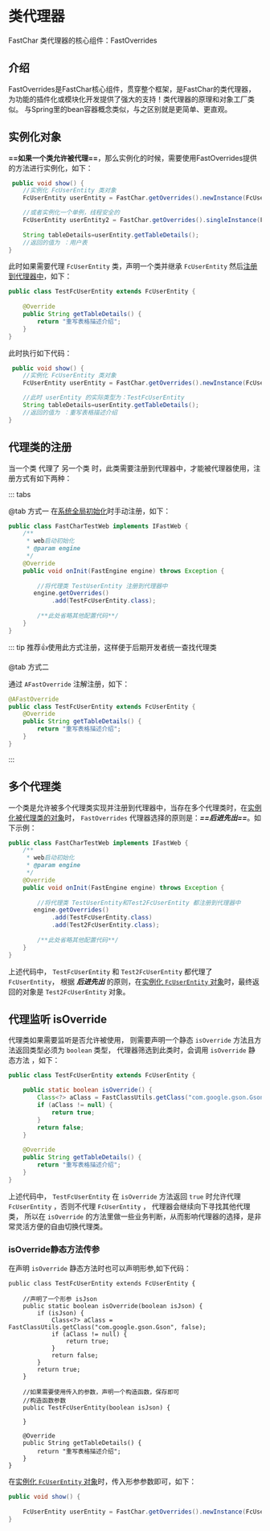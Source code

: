 # 类代理器
FastChar 类代理器的核心组件：FastOverrides

## 介绍
FastOverrides是FastChar核心组件，贯穿整个框架，是FastChar的类代理器，为功能的插件化或模块化开发提供了强大的支持！类代理器的原理和对象工厂类似。
与Spring里的bean容器概念类似，与之区别就是更简单、更直观。

## 实例化对象
**==如果一个类允许被代理==**，那么实例化的时候，需要使用FastOverrides提供的方法进行实例化，如下：

```java
 public void show() {
    //实例化 FcUserEntity 类对象
    FcUserEntity userEntity = FastChar.getOverrides().newInstance(FcUserEntity.class);

    //或者实例化一个单例，线程安全的
    FcUserEntity userEntity2 = FastChar.getOverrides().singleInstance(FcUserEntity.class);
    
    String tableDetails=userEntity.getTableDetails();  
    //返回的值为 ：用户表  
}
```

此时如果需要代理 `FcUserEntity` 类，声明一个类并继承 `FcUserEntity` 然后[注册到代理器中](overrider-info.md#代理类的注册)，如下：

```java
public class TestFcUserEntity extends FcUserEntity {
 
    @Override
    public String getTableDetails() {
        return "重写表格描述介绍";
    }
}
```

此时执行如下代码：

```java
 public void show() {
    //实例化 FcUserEntity 类对象
    FcUserEntity userEntity = FastChar.getOverrides().newInstance(FcUserEntity.class);

    //此时 userEntity 的实际类型为：TestFcUserEntity
    String tableDetails=userEntity.getTableDetails();  
    //返回的值为 ：重写表格描述介绍  
}
```

## 代理类的注册

当一个类 代理了 另一个类 时，此类需要注册到代理器中，才能被代理器使用，注册方式有如下两种：


::: tabs

@tab 方式一
在[系统全局初始化](system-init.md)时手动注册，如下：

```java
public class FastCharTestWeb implements IFastWeb {
    /**
     * web启动初始化
     * @param engine
     */
    @Override
    public void onInit(FastEngine engine) throws Exception {
        
        //将代理类 TestUserEntity 注册到代理器中
       engine.getOverrides()
            .add(TestFcUserEntity.class);
        
        /**此处省略其他配置代码**/
    }
}
```

::: tip
推荐:thumbsup:使用此方式注册，这样便于后期开发者统一查找代理类

@tab 方式二

通过 `AFastOverride` 注解注册，如下：

```java
@AFastOverride
public class TestFcUserEntity extends FcUserEntity {
    @Override
    public String getTableDetails() {
        return "重写表格描述介绍";
    }
}
```
:::


## 多个代理类

一个类是允许被多个代理类实现并注册到代理器中，当存在多个代理类时，在[实例化被代理类的对象](overrider-info.md#实例化对象)时，
 `FastOverrides` 代理器选择的原则是：**_==后进先出==_**。如下示例：

```java
public class FastCharTestWeb implements IFastWeb {
    /**
     * web启动初始化
     * @param engine
     */
    @Override
    public void onInit(FastEngine engine) throws Exception {
        
        //将代理类 TestUserEntity和Test2FcUserEntity 都注册到代理器中
       engine.getOverrides()
            .add(TestFcUserEntity.class)
            .add(Test2FcUserEntity.class);
        
        /**此处省略其他配置代码**/
    }
}
```
上述代码中， `TestFcUserEntity` 和 `Test2FcUserEntity` 都代理了 `FcUserEntity`，
根据 **_后进先出_** 的原则，在[实例化 `FcUserEntity` 对象](overrider-info.md#实例化对象)时，最终返回的对象是 `Test2FcUserEntity` 对象。


## 代理监听 isOverride
代理类如果需要监听是否允许被使用，
则需要声明一个静态 `isOverride` 方法且方法返回类型必须为 `boolean` 类型，
代理器筛选到此类时，会调用 `isOverride` 静态方法 ，如下：

```java
public class TestFcUserEntity extends FcUserEntity {

    public static boolean isOverride() {
        Class<?> aClass = FastClassUtils.getClass("com.google.gson.Gson", false);
        if (aClass != null) {
            return true;
        }
        return false;
    }
    
    @Override
    public String getTableDetails() {
        return "重写表格描述介绍";
    }
}
```
上述代码中， `TestFcUserEntity` 在 `isOverride` 方法返回 `true` 时允许代理 `FcUserEntity` ，否则不代理 `FcUserEntity` ，
代理器会继续向下寻找其他代理类，
所以在 `isOverride` 的方法里做一些业务判断，从而影响代理器的选择，是非常灵活方便的自由切换代理类。

### isOverride静态方法传参
在声明 `isOverride` 静态方法时也可以声明形参,如下代码：

```java{4,15-17}
public class TestFcUserEntity extends FcUserEntity {
    
    //声明了一个形参 isJson
    public static boolean isOverride(boolean isJson) {
        if (isJson) {
            Class<?> aClass = FastClassUtils.getClass("com.google.gson.Gson", false);
            if (aClass != null) {
                return true;
            }
            return false;
        }
        return true;
    }
    
    //如果需要使用传入的参数，声明一个构造函数，保存即可
    //构造函数参数
    public TestFcUserEntity(boolean isJson) {
        
    }
 
    @Override
    public String getTableDetails() {
        return "重写表格描述介绍";
    }
}

```

在[实例化 `FcUserEntity` 对象](overrider-info.md#实例化对象)时，传入形参参数即可，如下：

```java
public void show() {
    
    FcUserEntity userEntity = FastChar.getOverrides().newInstance(FcUserEntity.class, true);
}

```

